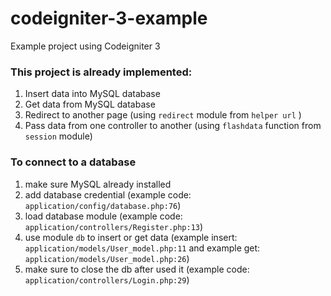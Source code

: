 # codeigniter-3-example
Example project using Codeigniter 3

### This project is already implemented:
1. Insert data into MySQL database
2. Get data from MySQL database
3. Redirect to another page (using `redirect` module from `helper url` )
4. Pass data from one controller to another (using `flashdata` function from `session` module)

### To connect to a database
1. make sure MySQL already installed
2. add database credential (example code: `application/config/database.php:76`)
3. load database module (example code: `application/controllers/Register.php:13`)
4. use module `db` to insert or get data (example insert: `application/models/User_model.php:11` and example get: `application/models/User_model.php:26`)
5. make sure to close the db after used it (example code: `application/controllers/Login.php:29`)
